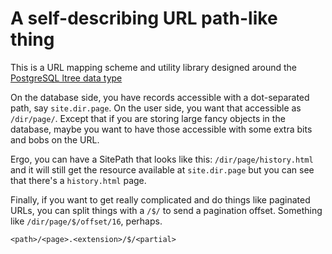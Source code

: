 # A self-describing URL path-like thing

This is a URL mapping scheme and utility library designed around the [PostgreSQL ltree data type](http://www.postgresql.org/docs/current/static/ltree.html)

On the database side, you have records accessible with a dot-separated path, say
`site.dir.page`.  On the user side, you want that accessible as `/dir/page/`.  Except that if you are storing large fancy objects in the database, maybe you want to have those accessible with some extra bits and bobs on the URL.

Ergo, you can have a SitePath that looks like this: `/dir/page/history.html` and it will still get the resource available at `site.dir.page` but you can see that there's a `history.html` page.

Finally, if you want to get really complicated and do things like paginated URLs, you can split things with a `/$/` to send a pagination offset.  Something like `/dir/page/$/offset/16`, perhaps.

```<path>/<page>.<extension>/$/<partial>```

